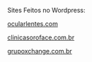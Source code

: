 Sites Feitos no Wordpress:

<a href="https://ocularlentes.com" target="_blank">ocularlentes.com</a>

<a href="https://clinicasoroface.com.br" target="_blank">clinicasoroface.com.br</a>

<a href="https://grupoxchange.com.br" target="_blank">grupoxchange.com.br</a>
